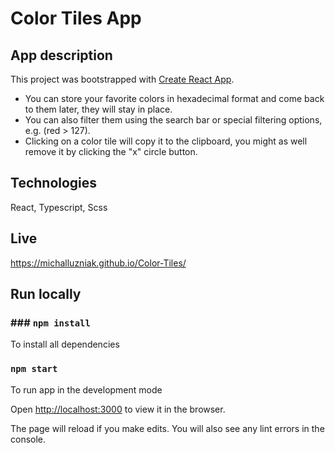 # Color Tiles App

## App description

This project was bootstrapped with [Create React App](https://github.com/facebook/create-react-app).

- You can store your favorite colors in hexadecimal format and come back to them later, they will stay in place.
- You can also filter them using the search bar or special filtering options, e.g. (red > 127).
- Clicking on a color tile will copy it to the clipboard, you might as well remove it by clicking the "x" circle button.

## Technologies 

React, Typescript, Scss

## Live 
https://michalluzniak.github.io/Color-Tiles/

## Run locally 

### ### `npm install` 
To install all dependencies

### `npm start`
To run app in the development mode

Open [http://localhost:3000](http://localhost:3000) to view it in the browser.

The page will reload if you make edits.
You will also see any lint errors in the console.

